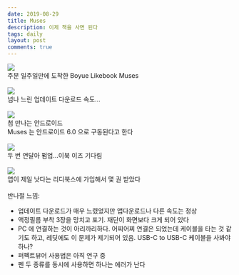 ```yaml
---
date: 2019-08-29
title: Muses
description: 이제 책을 사면 된다
tags: daily
layout: post
comments: true
---
```


<img src="https://n2wb.files.wordpress.com/2019/08/f79e23ff-7b16-4568-b6b5-d32f61258a41.jpg" class="size-full wp-image-214">
<br>
주문 일주일만에 도착한 Boyue Likebook Muses
<br> <br>

<img src="https://n2wb.files.wordpress.com/2019/08/30cce3d3-492c-41f2-8b95-17d23215686f.jpg" class="size-full wp-image-215">
<br>
넘나 느린 업데이트 다운로드 속도...
<br> <br>

<img src="https://n2wb.files.wordpress.com/2019/08/01722aa3-1d85-41d6-a9a4-7e95beb6d409.jpg" class="size-full wp-image-216">
<br>
첨 만나는 안드로이드
<br>
Muses 는 안드로이드 6.0 으로 구동된다고 한다
<br> <br>

<img src="https://n2wb.files.wordpress.com/2019/08/cbb69f78-dca6-428b-b546-1f3456f99b65.jpg" class="size-full wp-image-217">
<br>
두 번 연달아 펌업...이북 이즈 기다림
<br> <br>

<img src="https://n2wb.files.wordpress.com/2019/08/cb76f6df-93f9-44f1-bb9d-eab6f92910a2.jpg" class="size-full wp-image-218">
<br>
앱이 제일 낫다는 리디북스에 가입해서 몇 권 받았다
<br> <br>
반나절 느낌:
<ul>
 	<li>업데이트 다운로드가 매우 느렸었지만 앱다운로드나 다른 속도는 정상</li>
 	<li>액정필름 부착 3장을 망치고 포기. 재단이 화면보다 크게 되어 있다</li>
 	<li>PC 에 연결하는 것이 아리까리하다. 어찌어찌 연결은 되었는데 케이블을 타는 것 같기도 하고, 레딧에도 이 문제가 제기되어 있음. USB-C to USB-C 케이블을 사봐야 하나?</li>
 	<li>퍼펙트뷰어 사용법은 아직 연구 중</li>
 	<li>펜 두 종류를 동시에 사용하면 하나는 에러가 난다</li>
</ul>
